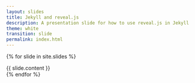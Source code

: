 ```yaml
---
layout: slides
title: Jekyll and reveal.js
description: A presentation slide for how to use reveal.js in Jekyll
theme: white
transition: slide
permalink: index.html
---
```



{% for slide in site.slides %}
<section>
    {{ slide.content }}
</section>
{% endfor %}
